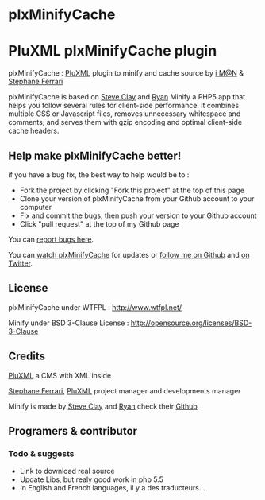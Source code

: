 plxMinifyCache
==============

# PluXML plxMinifyCache plugin
plxMinifyCache : [PluXML][pluxml_site] plugin to minify and cache source by [i M@N][ali0une_site] & [Stephane Ferrari][pluxml_site]

plxMinifyCache is based on [Steve Clay][mrclay_site] and [Ryan][ryan_site] Minify a PHP5 app that helps you follow several rules for client-side performance. it combines multiple CSS or Javascript files, removes unnecessary whitespace and comments, and serves them with gzip encoding and optimal client-side cache headers.

## Help make plxMinifyCache better!

if you have a bug fix, the best way to help would be to :

* Fork the project by clicking "Fork this project" at the top of this page
* Clone your version of plxMinifyCache from your Github account to your computer
* Fix and commit the bugs, then push your version to your Github account
* Click "pull request" at the top of my Github page

You can [report bugs here][issues]. 

You can [watch plxMinifyCache][github_watch] for updates or [follow me on Github][github_follow] 
and [on Twitter][twitter_follow].

## License
plxMinifyCache under WTFPL : <http://www.wtfpl.net/> 

Minify under BSD 3-Clause License : <http://opensource.org/licenses/BSD-3-Clause>

## Credits
[PluXML][pluxml_site] a CMS with XML inside 

[Stephane Ferrari][StephaneF_twitter], [PluXML][pluxml_site] project manager and developments manager 

Minify is made by [Steve Clay][mrclay_site] and [Ryan][ryan_site] check their [Github][mrclay_github]

[pluxml_site]: http://www.pluxml.org/
[StephaneF_twitter]: http://twitter.com/stephane_f
[ali0une_site]: http://imanweb.free.fr
[mrclay_site]: http://www.mrclay.org
[mrclay_github]: http://github.com/mrclay/minify/
[ryan_site]: http://www.wonko.com
[issues]: http://github.com/ali0une/plxMinifyCache/issues
[mail_me]: http://github.com/inbox/new/ali0une
[github_watch]: http://github.com/ali0une/plxMinifyCache/toggle_watch
[github_follow]: http://github.com/users/follow?target=ali0une
[twitter_follow]: http://twitter.com/ali0une

## Programers & contributor
### Todo & suggests
* Link to download real source
* Update Libs, but realy good work in php 5.5
* In English and French languages, il y a des traducteurs...
